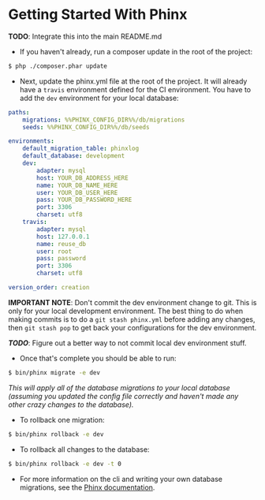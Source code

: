 # Getting Started With Phinx

**TODO**: Integrate this into the main README.md

*  If you haven't already, run a composer update in the root of the project:

```bash
$ php ./composer.phar update
```

* Next, update the phinx.yml file at the root of the project.  It will already have a `travis` environment defined for 
the CI environment.  You have to add the `dev` environment for your local database:

```yml
paths:
    migrations: %%PHINX_CONFIG_DIR%%/db/migrations
    seeds: %%PHINX_CONFIG_DIR%%/db/seeds

environments:
    default_migration_table: phinxlog
    default_database: development
    dev:
        adapter: mysql
        host: YOUR_DB_ADDRESS_HERE
        name: YOUR_DB_NAME_HERE
        user: YOUR_DB_USER_HERE
        pass: YOUR_DB_PASSWORD_HERE
        port: 3306
        charset: utf8
    travis:
        adapter: mysql
        host: 127.0.0.1
        name: reuse_db
        user: root
        pass: password
        port: 3306
        charset: utf8

version_order: creation
```

**IMPORTANT NOTE**: Don't commit the dev environment change to git.  This is only for your local development environment.  The best
thing to do when making commits is to do a `git stash phinx.yml` before adding any changes, then `git stash pop` to get
back your configurations for the dev environment.  

**_TODO_**: Figure out a better way to not commit local dev environment stuff.

* Once that's complete you should be able to run:

```bash
$ bin/phinx migrate -e dev
```

_This will apply all of the database migrations to your local database (assuming you updated the config file correctly
and haven't made any other crazy changes to the database)._

* To rollback one migration:

```bash
$ bin/phinx rollback -e dev
```

* To rollback all changes to the database:

```bash
$ bin/phinx rollback -e dev -t 0
```

* For more information on the cli and writing your own database migrations,  see the
[Phinx documentation](http://docs.phinx.org/en/latest/index.html).